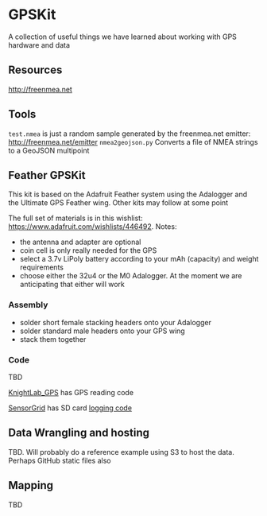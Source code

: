 # GPSKit
A collection of useful things we have learned about working with GPS hardware and data

## Resources
http://freenmea.net

## Tools

`test.nmea` is just a random sample generated by the freenmea.net emitter: http://freenmea.net/emitter
`nmea2geojson.py` Converts a file of NMEA strings to a GeoJSON multipoint

## Feather GPSKit

This kit is based on the Adafruit Feather system using the Adalogger and the Ultimate GPS Feather wing. Other kits may follow at some point

The full set of materials is in this wishlist: https://www.adafruit.com/wishlists/446492. Notes:
  - the antenna and adapter are optional
  - coin cell is only really needed for the GPS
  - select a 3.7v LiPoly battery according to your mAh (capacity) and weight requirements
  - choose either the 32u4 or the M0 Adalogger. At the moment we are anticipating that either will work

### Assembly

 - solder short female stacking headers onto your Adalogger
 - solder standard male headers onto your GPS wing
 - stack them together

### Code

TBD

[KnightLab_GPS](https://github.com/NUKnightLab/KnightLab_GPS) has GPS reading code

[SensorGrid](https://github.com/NUKnightLab/SensorGrid) has SD card [logging code](https://github.com/NUKnightLab/SensorGrid/blob/master/io.cpp#L139)

## Data Wrangling and hosting

TBD. Will probably do a reference example using S3 to host the data. Perhaps GitHub static files also

## Mapping

TBD
